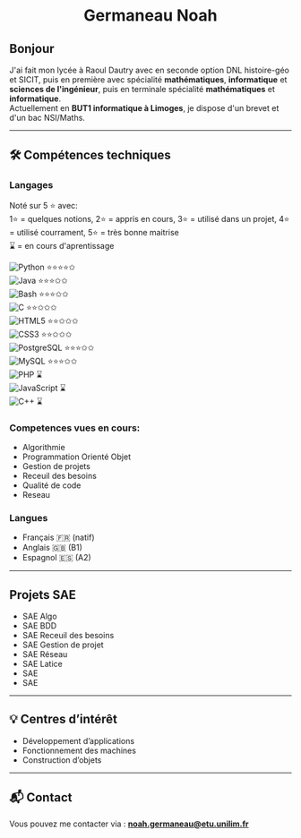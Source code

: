 <h1 align="center"> Germaneau Noah </h1>

## Bonjour

J'ai fait mon lycée à Raoul Dautry avec en seconde option DNL histoire-géo et SICIT, puis en première avec spécialité **mathématiques**, **informatique** et **sciences de l'ingénieur**, puis en terminale spécialité **mathématiques** et **informatique**.  
Actuellement en **BUT1 informatique à Limoges**, je dispose d'un brevet et d'un bac NSI/Maths.  

---

## 🛠 Compétences techniques

### Langages
Noté sur 5 ⭐ avec: <br>
1⭐ = quelques notions, 2⭐ = appris en cours, 3⭐ = utilisé dans un projet, 4⭐ = utilisé courrament, 5⭐ = très bonne maitrise <br>
⌛ = en cours d'aprentissage

![Python](https://img.shields.io/badge/Python-3776AB?style=for-the-badge&logo=python&logoColor=white)  ⭐⭐⭐⭐✩  <br>
![Java](https://img.shields.io/badge/Java-007396?style=for-the-badge&logo=java&logoColor=white) ⭐⭐⭐✩✩ <br>
![Bash](https://img.shields.io/badge/Bash-4EAA25?style=for-the-badge&logo=gnubash&logoColor=white) ⭐⭐⭐✩✩<br>
![C](https://img.shields.io/badge/C-00599C?style=for-the-badge&logo=c&logoColor=white)  ⭐⭐✩✩✩<br>
![HTML5](https://img.shields.io/badge/HTML5-E34F26?style=for-the-badge&logo=html5&logoColor=white) ⭐⭐✩✩✩<br>
![CSS3](https://img.shields.io/badge/CSS3-1572B6?style=for-the-badge&logo=css3&logoColor=white) ⭐⭐✩✩✩<br>
![PostgreSQL](https://img.shields.io/badge/PostgreSQL-4169E1?style=for-the-badge&logo=postgresql&logoColor=white) ⭐⭐⭐✩✩<br>
![MySQL](https://img.shields.io/badge/MySQL-4479A1?style=for-the-badge&logo=mysql&logoColor=white) ⭐⭐⭐✩✩ <br>
![PHP](https://img.shields.io/badge/PHP-777BB4?style=for-the-badge&logo=php&logoColor=white) ⌛ <br>
![JavaScript](https://img.shields.io/badge/JavaScript-F7DF1E?style=for-the-badge&logo=javascript&logoColor=black) ⌛ <br>
![C++](https://img.shields.io/badge/C++-00599C?style=for-the-badge&logo=cplusplus&logoColor=white)  ⌛ <br>

### Competences vues en cours:
- Algorithmie <br>
- Programmation Orienté Objet <br>
- Gestion de projets <br>
- Receuil des besoins <br>
- Qualité de code <br>
- Reseau <br>

### Langues
- Français 🇫🇷 (natif)  
- Anglais 🇬🇧 (B1)  
- Espagnol 🇪🇸 (A2)  
---

## Projets SAE 

- SAE Algo 
- SAE BDD
- SAE Receuil des besoins
- SAE Gestion de projet
- SAE Réseau 
- SAE Latice
- SAE 
- SAE
---

## 💡 Centres d’intérêt
- Développement d’applications  
- Fonctionnement des machines  
- Construction d’objets  

---

## 📬 Contact
Vous pouvez me contacter via : **noah.germaneau@etu.unilim.fr**
